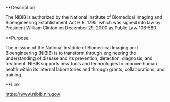 **Description

The NIBIB is authorized by the National Institute of Biomedical Imaging and Bioengineering Establishment Act H.R. 1795, which was signed into law by President William Clinton on December 29, 2000 as Public Law 106-580.

**Purpose

The mission of the National Institute of Biomedical Imaging and Bioengineering (NIBIB) is to transform through engineering the understanding of disease and its prevention, detection, diagnosis, and treatment. NIBIB supports new tools and technologies to improve human health within its internal laboratories and through grants, collaborations, and training.

**Link

https://www.nibib.nih.gov/